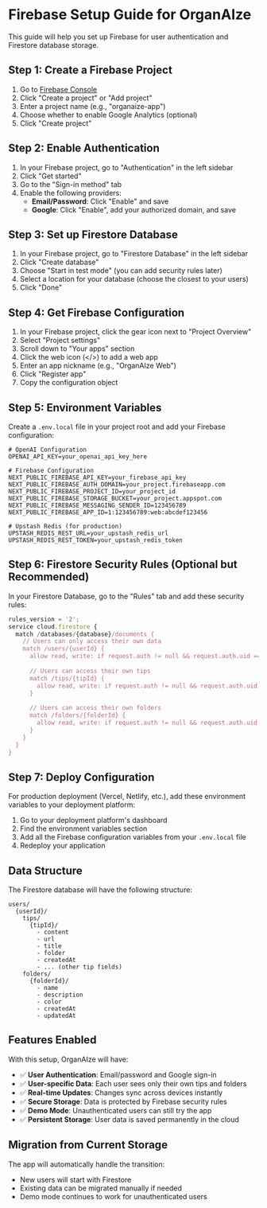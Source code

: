# Firebase Setup Guide for OrganAIze

This guide will help you set up Firebase for user authentication and Firestore database storage.

## Step 1: Create a Firebase Project

1. Go to [Firebase Console](https://console.firebase.google.com/)
2. Click "Create a project" or "Add project"
3. Enter a project name (e.g., "organaize-app")
4. Choose whether to enable Google Analytics (optional)
5. Click "Create project"

## Step 2: Enable Authentication

1. In your Firebase project, go to "Authentication" in the left sidebar
2. Click "Get started"
3. Go to the "Sign-in method" tab
4. Enable the following providers:
   - **Email/Password**: Click "Enable" and save
   - **Google**: Click "Enable", add your authorized domain, and save

## Step 3: Set up Firestore Database

1. In your Firebase project, go to "Firestore Database" in the left sidebar
2. Click "Create database"
3. Choose "Start in test mode" (you can add security rules later)
4. Select a location for your database (choose the closest to your users)
5. Click "Done"

## Step 4: Get Firebase Configuration

1. In your Firebase project, click the gear icon next to "Project Overview"
2. Select "Project settings"
3. Scroll down to "Your apps" section
4. Click the web icon (</>) to add a web app
5. Enter an app nickname (e.g., "OrganAIze Web")
6. Click "Register app"
7. Copy the configuration object

## Step 5: Environment Variables

Create a `.env.local` file in your project root and add your Firebase configuration:

```env
# OpenAI Configuration
OPENAI_API_KEY=your_openai_api_key_here

# Firebase Configuration
NEXT_PUBLIC_FIREBASE_API_KEY=your_firebase_api_key
NEXT_PUBLIC_FIREBASE_AUTH_DOMAIN=your_project.firebaseapp.com
NEXT_PUBLIC_FIREBASE_PROJECT_ID=your_project_id
NEXT_PUBLIC_FIREBASE_STORAGE_BUCKET=your_project.appspot.com
NEXT_PUBLIC_FIREBASE_MESSAGING_SENDER_ID=123456789
NEXT_PUBLIC_FIREBASE_APP_ID=1:123456789:web:abcdef123456

# Upstash Redis (for production)
UPSTASH_REDIS_REST_URL=your_upstash_redis_url
UPSTASH_REDIS_REST_TOKEN=your_upstash_redis_token
```

## Step 6: Firestore Security Rules (Optional but Recommended)

In your Firestore Database, go to the "Rules" tab and add these security rules:

```javascript
rules_version = '2';
service cloud.firestore {
  match /databases/{database}/documents {
    // Users can only access their own data
    match /users/{userId} {
      allow read, write: if request.auth != null && request.auth.uid == userId;
      
      // Users can access their own tips
      match /tips/{tipId} {
        allow read, write: if request.auth != null && request.auth.uid == userId;
      }
      
      // Users can access their own folders
      match /folders/{folderId} {
        allow read, write: if request.auth != null && request.auth.uid == userId;
      }
    }
  }
}
```

## Step 7: Deploy Configuration

For production deployment (Vercel, Netlify, etc.), add these environment variables to your deployment platform:

1. Go to your deployment platform's dashboard
2. Find the environment variables section
3. Add all the Firebase configuration variables from your `.env.local` file
4. Redeploy your application

## Data Structure

The Firestore database will have the following structure:

```
users/
  {userId}/
    tips/
      {tipId}/
        - content
        - url
        - title
        - folder
        - createdAt
        - ... (other tip fields)
    folders/
      {folderId}/
        - name
        - description
        - color
        - createdAt
        - updatedAt
```

## Features Enabled

With this setup, OrganAIze will have:

- ✅ **User Authentication**: Email/password and Google sign-in
- ✅ **User-specific Data**: Each user sees only their own tips and folders
- ✅ **Real-time Updates**: Changes sync across devices instantly
- ✅ **Secure Storage**: Data is protected by Firebase security rules
- ✅ **Demo Mode**: Unauthenticated users can still try the app
- ✅ **Persistent Storage**: User data is saved permanently in the cloud

## Migration from Current Storage

The app will automatically handle the transition:
- New users will start with Firestore
- Existing data can be migrated manually if needed
- Demo mode continues to work for unauthenticated users 